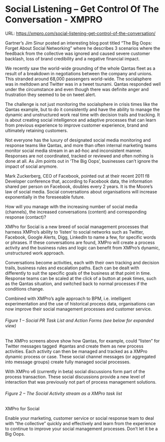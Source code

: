# Social Listening – Get Control Of The Conversation - XMPRO

URL: https://xmpro.com/social-listening-get-control-of-the-conversation/

Gartner’s Jim Sinur posted an interesting blog post titled “The Big Oops: Forget About Social Networking” where he describes 3 scenarios where the feedback from the collective was ignored and caused severe customer backlash, loss of brand credibility and a negative financial impact.

We recently saw the world-wide grounding of the whole Qantas fleet as a result of a breakdown in negotiations between the company and unions. This stranded around 68,000 passengers world-wide. The socialsphere was in meltdown and Twitter was in a tweet tsunami. Qantas responded well under the circumstance and even though there was definite anger and frustration they seemed to be on tweet alert.

The challenge is not just monitoring the socialsphere in crisis times like the Qantas example, but to do it consistently and have the ability to manage the dynamic and unstructured work real time with decision trails and tracking. It is about creating social intelligence and adaptive processes that can learn from previous experience to improve customer experience, brand and ultimately retaining customers.

Not everyone has the luxury of designated social media monitoring and response teams like Qantas, and more than often internal marketing teams monitor social media stream in an ad-hoc and inconsistent manner. Responses are not coordinated, tracked or reviewed and often nothing is done at all. As Jim points out in ‘The Big Oops’, businesses can’t ignore the impact of social anymore.

Mark Zuckerberg, CEO of Facebook, pointed out at their recent 2011 f8 Developer conference that, according to Facebook data, the information shared per person on Facebook, doubles every 2 years. It is the Moore’s law of social media. Social conversations about organisations will increase exponentially in the foreseeable future.

How will you manage with the increasing number of social media (channels), the increased conversations (content) and corresponding response (contact)?

XMPro for Social is a new breed of social management processes that harness XMPro’s ability to ‘listen’ to social networks such as Twitter, Facebook, Google Alerts, Digg, LinkedIn to name a few, for specific words or phrases. If these conversations are found, XMPro will create a process activity and the business rules and logic can benefit from XMPro’s dynamic, unstructured work approach.

Conversations become activities, each with their own tracking and decision trails, business rules and escalation paths. Each can be dealt with differently to suit the specific goals of the business at that point in time. Response teams can be scaled at the click of a button at peak times, such as the Qantas situation, and switched back to normal processes if the conditions change.

Combined with XMPro’s agile approach to BPM, i.e. intelligent experimentation and the use of historical process data, organisations can now improve their social management processes and customer service.



###### Figure 1 – Social PR Task List and Action Forms (see below for expanded view)

The XMPro screens above show how Qantas, for example, could “listen” for Twitter messages tagged  #qantas and create them as new process activities. Each activity can then be managed and tracked as a XMPro dynamic process or case. These social channel messages (or aggregated into message groups) create fully managed social processes.

With XMPro v6 (currently in beta) social discussions form part of the process transaction. These social discussions provide a new level of interaction that was previously not part of process management solutions.



###### Figure 2 – The Social Activity stream as a XMPro task list

XMPro for Social

Enable your marketing, customer service or social response team to deal with “the collective” quickly and effectively and learn from the experience to continue to improve your social management processes. Don’t let it be a Big Oops.

